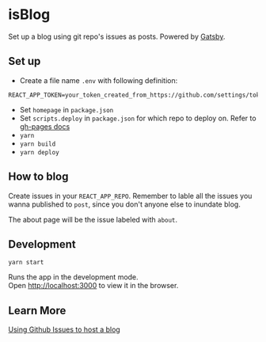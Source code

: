# isBlog

Set up a blog using git repo's issues as posts. Powered by [Gatsby](https://www.gatsbyjs.org/).

## Set up

- Create a file name `.env` with following definition:
```
REACT_APP_TOKEN=your_token_created_from_https://github.com/settings/tokens
```
- Set `homepage` in `package.json`
- Set `scripts.deploy` in `package.json` for which repo to deploy on. Refer to [gh-pages docs](https://www.npmjs.com/package/gh-pages)
- `yarn`
- `yarn build`
- `yarn deploy`

## How to blog

Create issues in your `REACT_APP_REPO`. Remember to lable all the issues you wanna published to `post`, since you don't anyone else to inundate blog.

The about page will be the issue labeled with `about`.

## Development

`yarn start`

Runs the app in the development mode.<br>
Open [http://localhost:3000](http://localhost:3000) to view it in the browser.


## Learn More

[Using Github Issues to host a blog](https://bpceee.github.io/posts/1)

